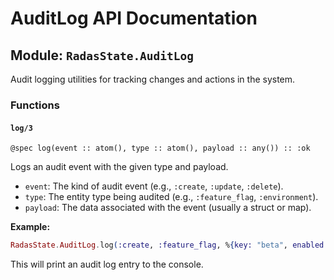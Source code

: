 # AuditLog API Documentation

## Module: `RadasState.AuditLog`

Audit logging utilities for tracking changes and actions in the system.

### Functions

#### `log/3`

```
@spec log(event :: atom(), type :: atom(), payload :: any()) :: :ok
```

Logs an audit event with the given type and payload.

- `event`: The kind of audit event (e.g., `:create`, `:update`, `:delete`).
- `type`: The entity type being audited (e.g., `:feature_flag`, `:environment`).
- `payload`: The data associated with the event (usually a struct or map).

**Example:**

```elixir
RadasState.AuditLog.log(:create, :feature_flag, %{key: "beta", enabled: true})
```

This will print an audit log entry to the console.
